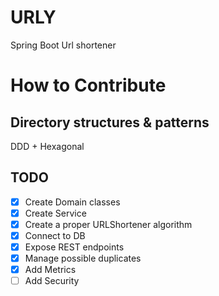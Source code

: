 # URLY
Spring Boot Url shortener


# How to Contribute
## Directory structures & patterns
DDD + Hexagonal

## TODO
- [X] Create Domain classes
- [X] Create Service
- [X] Create a proper URLShortener algorithm
- [X] Connect to DB
- [X] Expose REST endpoints
- [X] Manage possible duplicates
- [X] Add Metrics
- [ ] Add Security
